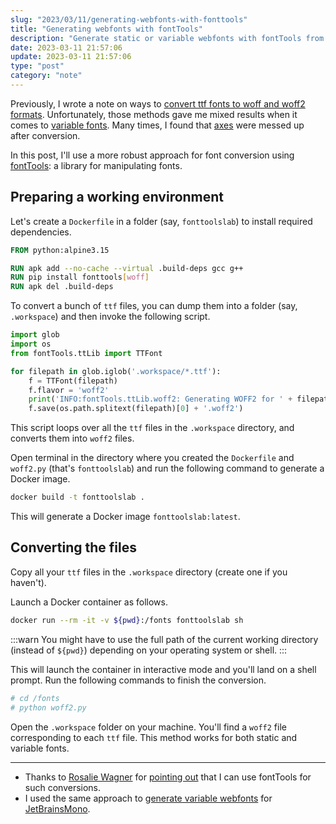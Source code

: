 ```yaml
---
slug: "2023/03/11/generating-webfonts-with-fonttools"
title: "Generating webfonts with fontTools"
description: "Generate static or variable webfonts with fontTools from their ttf sources"
date: 2023-03-11 21:57:06
update: 2023-03-11 21:57:06
type: "post"
category: "note"
---
```


Previously, I wrote a note on ways to [convert ttf fonts to woff and woff2 formats](/post/2021/04/14/converting-ttf-files-to-woff-and-woff2/). Unfortunately, those methods gave me mixed results when it comes to [variable fonts](https://developer.mozilla.org/en-US/docs/Web/CSS/CSS_Fonts/Variable_Fonts_Guide). Many times, I found that [axes](https://developer.mozilla.org/en-US/docs/Web/CSS/font-variation-settings#registered_and_custom_axes) were messed up after conversion.

In this post, I'll use a more robust approach for font conversion using [fontTools](https://github.com/fonttools/fonttools): a library for manipulating fonts.

## Preparing a working environment

Let's create a `Dockerfile` in a folder (say, `fonttoolslab`) to install required dependencies.

```dockerfile {4}
FROM python:alpine3.15

RUN apk add --no-cache --virtual .build-deps gcc g++
RUN pip install fonttools[woff]
RUN apk del .build-deps
```

To convert a bunch of `ttf` files, you can dump them into a folder (say, `.workspace`) and then invoke the following script.

```python title="woff2.py"
import glob
import os
from fontTools.ttLib import TTFont

for filepath in glob.iglob('.workspace/*.ttf'):
	f = TTFont(filepath)
	f.flavor = 'woff2'
	print('INFO:fontTools.ttLib.woff2: Generating WOFF2 for ' + filepath)
	f.save(os.path.splitext(filepath)[0] + '.woff2')
```

This script loops over all the `ttf` files in the `.workspace` directory, and converts them into `woff2` files.

Open terminal in the directory where you created the `Dockerfile` and `woff2.py` (that's `fonttoolslab`) and run the following command to generate a Docker image.

```sh prompt{1}
docker build -t fonttoolslab .
```

This will generate a Docker image `fonttoolslab:latest`.

## Converting the files

Copy all your `ttf` files in the `.workspace` directory (create one if you haven't).

Launch a Docker container as follows.

```sh prompt{1}
docker run --rm -it -v ${pwd}:/fonts fonttoolslab sh
```

:::warn
You might have to use the full path of the current working directory (instead of `${pwd}`) depending on your operating system or shell.
:::

This will launch the container in interactive mode and you'll land on a shell prompt. Run the following commands to finish the conversion.

```sh
# cd /fonts
# python woff2.py
```

Open the `.workspace` folder on your machine. You'll find a `woff2` file corresponding to each `ttf` file. This method works for both static and variable fonts.

---

- Thanks to [Rosalie Wagner](https://github.com/RosaWagner) for [pointing out](https://github.com/JetBrains/JetBrainsMono/issues/519#issuecomment-1008895097) that I can use fontTools for such conversions.
- I used the same approach to [generate variable webfonts](https://github.com/JetBrains/JetBrainsMono/blob/68685b56df8b0a5ec9bc677ca0e162bf6dcc355b/scripts/generate_variable_webfonts.py#L1) for [JetBrainsMono](https://github.com/JetBrains/JetBrainsMono).
